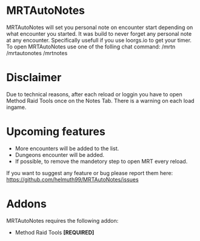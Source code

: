 # MRTAutoNotes

MRTAutoNotes will set you personal note on encounter start depending on what encounter you started. It was build to never forget any personal note at any encounter. 
Specifically usefull if you use loorgs.io to get your timer.
To open MRTAutoNotes use one of the folling chat command: /mrtn /mrtautonotes /mrtnotes

# Disclaimer

Due to technical reasons, after each reload or loggin you have to open Method Raid Tools once on the Notes Tab. There is a warning on each load ingame.

# Upcoming features

-   More encounters will be added to the list.
-   Dungeons encounter will be added.
-   If possible, to remove the mandetory step to open MRT every reload.

If you want to suggest any feature or bug please report them here: https://github.com/helmuth99/MRTAutoNotes/issues

# Addons

MRTAutoNotes requires the following addon:

-   Method Raid Tools **[REQUIRED]**




